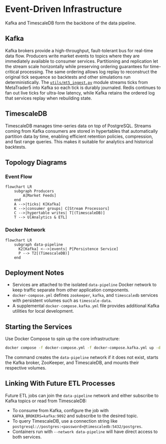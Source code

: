 # Event-Driven Infrastructure

Kafka and TimescaleDB form the backbone of the data pipeline.

## Kafka
Kafka brokers provide a high-throughput, fault-tolerant bus for real-time data flow. Producers write market events to topics where they are immediately available to consumer services. Partitioning and replication let the stream scale horizontally while preserving ordering guarantees for time-critical processing. The same ordering allows log replay to reconstruct the original tick sequence so backtests and other simulations run deterministically. The [`utils/mt5_ingest.py`](../../utils/mt5_ingest.py) module streams ticks from MetaTrader5 into Kafka so each tick is durably journaled. Redis continues to fan out live ticks for ultra-low latency, while Kafka retains the ordered log that services replay when rebuilding state.

## TimescaleDB
TimescaleDB manages time-series data on top of PostgreSQL. Streams coming from Kafka consumers are stored in hypertables that automatically partition data by time, enabling efficient retention policies, compression, and fast range queries. This makes it suitable for analytics and historical backtests.

## Topology Diagrams

### Event Flow
```mermaid
flowchart LR
    subgraph Producers
        A[Market Feeds]
    end
    A -->|ticks| K[Kafka]
    K -->|consumer groups| C[Stream Processors]
    C -->|hypertable writes| T[(TimescaleDB)]
    T --> U[Analytics & ETL]
```

### Docker Network
```mermaid
flowchart LR
    subgraph data-pipeline
      K2[Kafka] <-->|events| P[Persistence Service]
      P --> T2[(TimescaleDB)]
    end
```

## Deployment Notes
- Services are attached to the isolated `data-pipeline` Docker network to keep traffic separate from other application components.
- `docker-compose.yml` defines `zookeeper`, `kafka`, and `timescaledb` services with persistent volumes such as `timescale-data`.
- A supplemental `docker-compose.kafka.yml` file provides additional Kafka utilities for local development.

## Starting the Services
Use Docker Compose to spin up the core infrastructure:

```bash
docker compose -f docker-compose.yml -f docker-compose.kafka.yml up -d kafka timescaledb
```

The command creates the `data-pipeline` network if it does not exist, starts the Kafka broker, ZooKeeper, and TimescaleDB, and mounts their respective volumes.

## Linking With Future ETL Processes
Future ETL jobs can join the `data-pipeline` network and either subscribe to Kafka topics or read from TimescaleDB:

- To consume from Kafka, configure the job with `KAFKA_BROKERS=kafka:9092` and subscribe to the desired topic.
- To query TimescaleDB, use a connection string like `postgresql://postgres:<password>@timescaledb:5432/postgres`.
- Containers run with `--network data-pipeline` will have direct access to both services.
